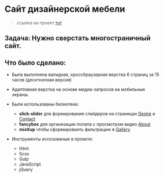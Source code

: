 ﻿# Сайт дизайнерской мебели 
> ссылка на проект <a href="https://isaagverdiev.github.io/desire/">тут</a>
## Задача: Нужно сверстать многостраничный сайт.

## Что было сделано:
* Была выполнена валидная, кроссбраузерная верстка 6 страниц за 15 часов (десктнопная версия)
* Адаптивная верстка на основе медиа-запросов на мобильные экраны.
* Были использованы билиотеки:
 	* **slick-slider** для формирования слайдеров на страницах <a href="https://isaagverdiev.github.io/desire/">Desire</a> и <a href="https://isaagverdiev.github.io/desire/contact.html">Contact</a>
 	* **fancybox** для организации попапа с просмотром видео <a href="https://https://isaagverdiev.github.io/desire/about.html">About</a>   
 	* **mixitup** чтобы сформированть фильтрацию в <a href="https://isaagverdiev.github.io/desire/gallery.html">Gallery</a>   

* Инструменты испозованые в проекте:
	* Html
	* Scss
	* Gulp
	* JavaScript
	* jQuery

 



